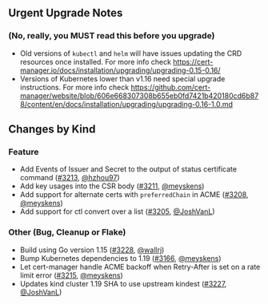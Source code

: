 ## Urgent Upgrade Notes
### (No, really, you MUST read this before you upgrade)
- Old versions of `kubectl` and `helm` will have issues updating the CRD resources once installed. For more info check https://cert-manager.io/docs/installation/upgrading/upgrading-0.15-0.16/
- Versions of Kubernetes lower than v1.16 need special upgrade instructions. For more info check https://github.com/cert-manager/website/blob/606e668307308b655eb0fd7421b420180cd6b878/content/en/docs/installation/upgrading/upgrading-0.16-1.0.md

## Changes by Kind

### Feature

- Add Events of Issuer and Secret to the output of status certificate command ([#3213](https://github.com/jetstack/cert-manager/pull/3213), [@hzhou97](https://github.com/hzhou97))
- Add key usages into the CSR body ([#3211](https://github.com/jetstack/cert-manager/pull/3211), [@meyskens](https://github.com/meyskens))
- Add support for alternate certs with `preferredChain` in ACME ([#3208](https://github.com/jetstack/cert-manager/pull/3208), [@meyskens](https://github.com/meyskens))
- Add support for ctl convert over a list ([#3205](https://github.com/jetstack/cert-manager/pull/3205), [@JoshVanL](https://github.com/JoshVanL))

### Other (Bug, Cleanup or Flake)

- Build using Go version 1.15 ([#3228](https://github.com/jetstack/cert-manager/pull/3228), [@wallrj](https://github.com/wallrj))
- Bump Kubernetes dependencies to 1.19 ([#3166](https://github.com/jetstack/cert-manager/pull/3166), [@meyskens](https://github.com/meyskens))
- Let cert-manager handle ACME backoff when Retry-After is set on a rate limit error ([#3215](https://github.com/jetstack/cert-manager/pull/3215), [@meyskens](https://github.com/meyskens))
- Updates kind cluster 1.19 SHA to use upstream kindest ([#3227](https://github.com/jetstack/cert-manager/pull/3227), [@JoshVanL](https://github.com/JoshVanL))

